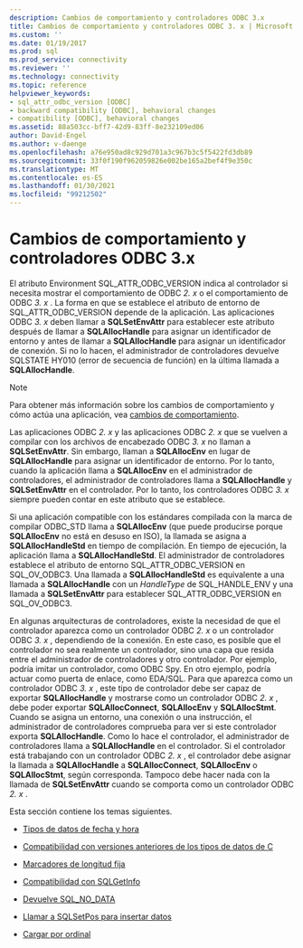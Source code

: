 ```yaml
---
description: Cambios de comportamiento y controladores ODBC 3.x
title: Cambios de comportamiento y controladores ODBC 3. x | Microsoft Docs
ms.custom: ''
ms.date: 01/19/2017
ms.prod: sql
ms.prod_service: connectivity
ms.reviewer: ''
ms.technology: connectivity
ms.topic: reference
helpviewer_keywords:
- sql_attr_odbc_version [ODBC]
- backward compatibility [ODBC], behavioral changes
- compatibility [ODBC], behavioral changes
ms.assetid: 88a503cc-bff7-42d9-83ff-8e232109ed06
author: David-Engel
ms.author: v-daenge
ms.openlocfilehash: a76e950ad8c929d701a3c967b3c5f5422fd3db89
ms.sourcegitcommit: 33f0f190f962059826e002be165a2bef4f9e350c
ms.translationtype: MT
ms.contentlocale: es-ES
ms.lasthandoff: 01/30/2021
ms.locfileid: "99212502"
---
```

# <a name="behavioral-changes-and-odbc-3x-drivers"></a>Cambios de comportamiento y controladores ODBC 3.x
El atributo Environment SQL_ATTR_ODBC_VERSION indica al controlador si necesita mostrar el comportamiento de ODBC *2. x* o el comportamiento de ODBC *3. x* . La forma en que se establece el atributo de entorno de SQL_ATTR_ODBC_VERSION depende de la aplicación. Las aplicaciones ODBC *3. x* deben llamar a **SQLSetEnvAttr** para establecer este atributo después de llamar a **SQLAllocHandle** para asignar un identificador de entorno y antes de llamar a **SQLAllocHandle** para asignar un identificador de conexión. Si no lo hacen, el administrador de controladores devuelve SQLSTATE HY010 (error de secuencia de función) en la última llamada a **SQLAllocHandle**.  
  
> [!NOTE]  
>  Para obtener más información sobre los cambios de comportamiento y cómo actúa una aplicación, vea [cambios de comportamiento](../../../odbc/reference/develop-app/behavioral-changes.md).  
  
 Las aplicaciones ODBC *2. x* y las aplicaciones ODBC *2. x* que se vuelven a compilar con los archivos de encabezado ODBC *3. x* no llaman a **SQLSetEnvAttr**. Sin embargo, llaman a **SQLAllocEnv** en lugar de **SQLAllocHandle** para asignar un identificador de entorno. Por lo tanto, cuando la aplicación llama a **SQLAllocEnv** en el administrador de controladores, el administrador de controladores llama a **SQLAllocHandle** y **SQLSetEnvAttr** en el controlador. Por lo tanto, los controladores ODBC *3. x* siempre pueden contar en este atributo que se establece.  
  
 Si una aplicación compatible con los estándares compilada con la marca de compilar ODBC_STD llama a **SQLAllocEnv** (que puede producirse porque **SQLAllocEnv** no está en desuso en ISO), la llamada se asigna a **SQLAllocHandleStd** en tiempo de compilación. En tiempo de ejecución, la aplicación llama a **SQLAllocHandleStd**. El administrador de controladores establece el atributo de entorno SQL_ATTR_ODBC_VERSION en SQL_OV_ODBC3. Una llamada a **SQLAllocHandleStd** es equivalente a una llamada a **SQLAllocHandle** con un *HandleType* de SQL_HANDLE_ENV y una llamada a **SQLSetEnvAttr** para establecer SQL_ATTR_ODBC_VERSION en SQL_OV_ODBC3.  
  
 En algunas arquitecturas de controladores, existe la necesidad de que el controlador aparezca como un controlador ODBC *2. x* o un controlador ODBC *3. x* , dependiendo de la conexión. En este caso, es posible que el controlador no sea realmente un controlador, sino una capa que resida entre el administrador de controladores y otro controlador. Por ejemplo, podría imitar un controlador, como ODBC Spy. En otro ejemplo, podría actuar como puerta de enlace, como EDA/SQL. Para que aparezca como un controlador ODBC *3. x* , este tipo de controlador debe ser capaz de exportar **SQLAllocHandle** y mostrarse como un controlador ODBC *2. x* , debe poder exportar **SQLAllocConnect**, **SQLAllocEnv** y **SQLAllocStmt**. Cuando se asigna un entorno, una conexión o una instrucción, el administrador de controladores comprueba para ver si este controlador exporta **SQLAllocHandle**. Como lo hace el controlador, el administrador de controladores llama a **SQLAllocHandle** en el controlador. Si el controlador está trabajando con un controlador ODBC *2. x* , el controlador debe asignar la llamada a **SQLAllocHandle** a **SQLAllocConnect**, **SQLAllocEnv** o **SQLAllocStmt**, según corresponda. Tampoco debe hacer nada con la llamada de **SQLSetEnvAttr** cuando se comporta como un controlador ODBC *2. x* .  
  
 Esta sección contiene los temas siguientes.  
  
-   [Tipos de datos de fecha y hora](../../../odbc/reference/appendixes/datetime-data-types.md)  
  
-   [Compatibilidad con versiones anteriores de los tipos de datos de C](../../../odbc/reference/appendixes/backward-compatibility-of-c-data-types.md)  
  
-   [Marcadores de longitud fija](../../../odbc/reference/appendixes/fixed-length-bookmarks.md)  
  
-   [Compatibilidad con SQLGetInfo](../../../odbc/reference/appendixes/sqlgetinfo-support.md)  
  
-   [Devuelve SQL_NO_DATA](../../../odbc/reference/appendixes/returning-sql-no-data.md)  
  
-   [Llamar a SQLSetPos para insertar datos](../../../odbc/reference/appendixes/calling-sqlsetpos-to-insert-data.md)  
  
-   [Cargar por ordinal](../../../odbc/reference/appendixes/loading-by-ordinal.md)
